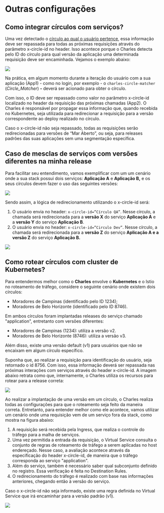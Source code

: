 # Outras configurações

## Como integrar círculos com serviços?

Uma vez detectado o [círculo ao qual o usuário pertence](https://app.gitbook.com/@zup-products/s/charles/v/v1.6/circulos/como-identificar-os-circulos), essa informação deve ser repassada para todas as próximas requisições através do parâmetro x-circle-id no header. Isso acontece porque o Charles detecta pelo ID do círculo para qual versão da aplicação uma determinada requisição deve ser encaminhada. Vejamos o exemplo abaixo:

![](https://lh4.googleusercontent.com/Loz2rqbAeLX8DbdzQgZuhpNapQ8LrBT1OQhDm76LRX31VOuASMQOn-hdBQ4GTHhv9Hwcm3aoO_44_mUjtFqy7CFy5hPsWNu8-yNMI5M9Vbtv7fpFt_6kZVpwgXWI1fDGDvT1Jz-A)

Na prática, em algum momento durante a iteração do usuário com a sua aplicação \(App1\) - como no login, por exemplo - o `charles-circle-matcher` \(_Circle\_Matcher_\) **-** deverá ser acionado para obter o círculo.

Com isso, o ID deve ser repassado como valor no parâmetro x-circle-id localizado no header da requisição das próximas chamadas \(App2\). O Charles é responsável por propagar essa informação que, quando recebida no Kubernetes, seja utilizada para redirecionar a requisição para a versão correspondente ao deploy realizado no círculo.

Caso o x-circle-id não seja repassado, todas as requisições serão redirecionadas para versões de “Mar Aberto”, ou seja, para releases padrões das suas aplicações sem uma segmentação específica.

## **Caso de  mesclas de serviços com versões diferentes na minha release**

Para facilitar seu entendimento, vamos exemplificar com um um cenário onde a sua stack possui dois serviços: **Aplicação A** e **Aplicação B,** e os seus círculos devem fazer o uso das seguintes versões:

![](https://lh6.googleusercontent.com/PjntFPxklkheXaxENj4gPR4exVyRS7Y3vs8C7Ir5Pz8SV_mNeq5TBXUdmY75Fwlekm2lgLgm5jgoAoFCeuVXxaabUBWpuVVgNssHCpuhHu8Ky9RicGT6XANcmEYdrgLtPby5DhRG)

Sendo assim, a lógica de redirecionamento utilizando o x-circle-id será:

1. O usuário envia no header: `x-circle-id=”Círculo QA”`. Nesse círculo, a chamada será redirecionada para a **versão X** do serviço **Aplicação A** e a **versão Y** do serviço **Aplicação B**. 
2. O usuário envia no header: `x-circle-id=”Circulo Dev”`. Nesse círculo, a chamada será redirecionada para a **versão Z** do serviço **Aplicação A e a versão Z** do serviço **Aplicação B.**

![](https://lh4.googleusercontent.com/mt1IFhRcmDlL6g_lWSXmP4u93sowFc2VMMpcGz5sGUH9z8mRzvmzZwn4ZYu8LsbOHN5lzRf_ByiXaKnKjil_C4kWUKwrKfRD6ACd_9bvGwPCT48ff7uH2cULkR-JHq0IXT01ir5B)

## Como rotear círculos com cluster de Kubernetes?

Para entendermos melhor como o **Charles** envolve o **Kubernetes** e o Istio no roteamento de tráfego, considere o seguinte cenário onde existem dois círculos:

* Moradores de Campinas \(identificado pelo ID 1234\);
* Moradores de Belo Horizonte \(identificado pelo ID 8746\).

Em ambos círculos foram implantadas releases do serviço chamado "application", entretanto com versões diferentes:

* Moradores de Campinas \(1234\): utiliza a versão v2.
* Moradores de Belo Horizonte \(8746\): utiliza a versão v3.

Além disso, existe uma versão default \(v1\) para usuários que não se encaixam em algum círculo específico.

Suponha que, ao realizar a requisição para identificação do usuário, seja retornado o id 8756. Com isso, essa informação deverá ser repassada nas próximas interações com serviços através do header x-circle-id. A imagem abaixo retrata como que, internamente, o Charles utiliza os recursos para rotear para a release correta:

![](https://lh6.googleusercontent.com/YlEzKbbMWP3BLlrv_mlc9YHSu1B5neFnTeh7Eek1_j2pt386usmVgmTAGEaL0PU_g6496btCR5zT2ej-_IQQYds7NhordMDpu9n1FgLkQL4MsKxGvepW-U1oEePFhX9N3V6UsYSI)

Ao realizar a implantação de uma versão em um círculo, o Charles realiza todas as configurações para que o roteamento seja feito da maneira correta. Entretanto, para entender melhor como ele acontece, vamos utilizar um cenário onde uma requisição vem de um serviço fora da stack, como mostra na figura abaixo:

1. A requisição será recebida pela Ingress, que realiza o controle do tráfego para a malha de serviços. 
2. Uma vez permitida a entrada da requisição, o Virtual Service consulta o conjunto de regras de roteamento de tráfego a serem aplicadas no host endereçado. Nesse caso, a avaliação acontece através da especificação do header x-circle-id, de maneira que o tráfego corresponda ao serviço "application". 
3. Além do serviço, também é necessário saber qual subconjunto definido no registro. Essa verificação é feita no Destination Rules. 
4. O redirecionamento do tráfego é realizado com base nas informações anteriores, chegando então à versão do serviço.  

Caso o x-circle-id não seja informado, existe uma regra definida no Virtual Service que irá encaminhar para a versão padrão \(v1\).

![](https://lh3.googleusercontent.com/lDpIwX99uSkIyT08s5R5d5wakyTpDjgc2NUmERB2M5HK2QVSXRsitpB5QXyMHTGUXtXGgG5Ib4xCO2WW1rn2Rhf5Jihuc7vZKT4A_5GLImUtwkS3fBw1EqbGafbIQgIKyQHLz_1t)


